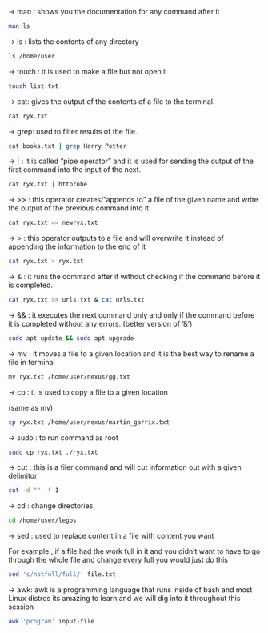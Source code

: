 → man : shows you the documentation for any command after it 

```bash
man ls
```

→ ls : lists the contents of any directory

```bash
ls /home/user
```

→ touch : it is used to make a file but not open it

```bash
touch list.txt
```

→ cat: gives the output of the contents of a file to the terminal.

```bash
cat ryx.txt
```

→ grep: used to filter results of the file.

```bash
cat books.txt | grep Harry Potter
```

→ | : it  is called “pipe operator” and it is used for sending the output of the first command into the input of the next.

```bash
cat ryx.txt | httprobe
```

→ >> : this operator creates/”appends to” a file of the given name and write the output of the previous command into it

```bash
cat ryx.txt >> newryx.txt
```

→ > : this operator outputs to a file and will overwrite it instead of appending the information to the end of it

```bash
cat ryx.txt > ryx.txt
```

→ & : it runs the command after it without checking if the command before it is completed.

```bash
cat ryx.txt >> urls.txt & cat urls.txt
```

→ && : it executes the next command only and only if the command before it is completed without any errors. (better version of ‘&’)

```bash
sudo apt update && sudo apt upgrade
```

→ mv : it moves a file to a given location and it is the best way to rename a file in terminal

```bash
mv ryx.txt /home/user/nexus/gg.txt
```

→ cp : it is used to copy a file to a given location 

(same as mv)

```bash
cp ryx.txt /home/user/nexus/martin_garrix.txt
```

→ sudo : to run command as root

```bash
sudo cp ryx.txt ./ryx.txt
```

→ cut : this is a filer command and will cut information out with a given delimitor

```bash
cut -d "" -f 1
```

→ cd : change directories

```bash
cd /home/user/legos
```

→ sed : used to replace content in a file with content you want 

For example., if a file had the work full in it and you didn’t want to have to go through the whole file and change every full you would just do this

```bash
sed 's/notfull/full/' file.txt
```

→ awk:  awk is a programming language that runs inside of bash and most Linux distros its amazing to learn and we will dig into it throughout this session

```bash
awk 'program' input-file
```
